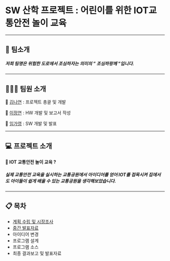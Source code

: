 # SW 산학 프로젝트 : 어린이를 위한 IOT교통안전 놀이 교육
______________________________________________________________________________________________________
## 🏢 팀소개
##### 저희 팀명은 위험한 도로에서 조심하자는 의미의 " 조심하랑께 "입니다. 

______________________________________________________________________________________________________
## 👩‍👧‍👧 팀원 소개
👩 [김나연](https://github.com/nayeonkong) : 프로젝트 총괄 및 개발

👩 [이정연](https://github.com/jung-yeon) : HW 개발 및 보고서 작성

👩 [임가영](https://github.com/gayoung0530) : SW 개발 및 발표

______________________________________________________________________________________________________
## 💻 프로젝트 소개

#### 🚥 IOT 교통안전 놀이 교육 ? 
##### 실제 교통안전 교육을 실시하는 교통공원에서 아이디어를 얻어 IOT를 접목시켜 집에서도 아이들이 쉽게 배울 수 있는 교통공원을 생각해보았습니다.

______________________________________________________________________________________________________
## 📋 목차

* [계획 수립 및 시장조사](https://github.com/nayeonkong/SW_Project/tree/main/1.%20%EA%B3%84%ED%9A%8D%20%EC%88%98%EB%A6%BD%20%EB%B0%8F%20%EC%8B%9C%EC%9E%A5%EC%A1%B0%EC%82%AC)
* [중간 발표자료](https://github.com/nayeonkong/-SW-/blob/main/%EC%BA%A1%EC%8A%A4%ED%86%A4_%EC%A1%B0%EC%8B%AC%ED%95%98%EB%9E%91%EA%BB%98.pptx)
* 아이디어 변경
* 프로그램 설계
* 프로그램 소스
* 최종 결과보고 및 발표자료

